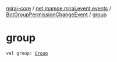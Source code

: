 [mirai-core](../../index.md) / [net.mamoe.mirai.event.events](../index.md) / [BotGroupPermissionChangeEvent](index.md) / [group](./group.md)

# group

`val group: `[`Group`](../../net.mamoe.mirai.contact/-group/index.md)